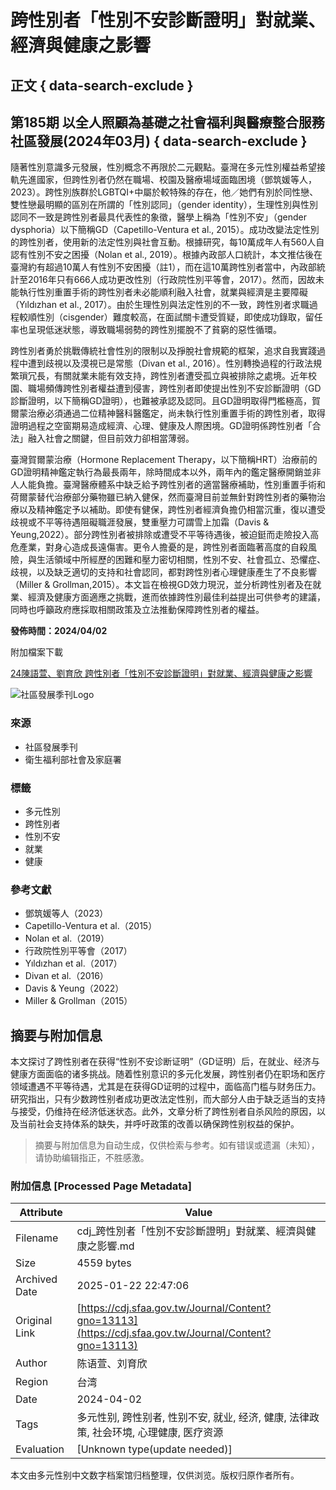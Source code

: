 # 跨性別者「性別不安診斷證明」對就業、經濟與健康之影響

## 正文 { data-search-exclude }


## 第185期 以全人照顧為基礎之社會福利與醫療整合服務社區發展(2024年03月) { data-search-exclude }

隨著性別意識多元發展，性別概念不再限於二元觀點。臺灣在多元性別權益希望接軌先進國家，但跨性別者仍然在職場、校園及醫療場域面臨困境（鄧筑媛等人，2023）。跨性別族群於LGBTQI+中屬於較特殊的存在，他／她們有別於同性戀、雙性戀最明顯的區別在所謂的「性別認同」（gender identity），生理性別與性別認同不一致是跨性別者最具代表性的象徵，醫學上稱為「性別不安」（gender dysphoria）以下簡稱GD（Capetillo-Ventura et al., 2015）。成功改變法定性別的跨性別者，使用新的法定性別與社會互動。根據研究，每10萬成年人有560人自認有性別不安之困擾（Nolan et al., 2019）。根據內政部人口統計，本文推估後在臺灣約有超過10萬人有性別不安困擾（註1），而在這10萬跨性別者當中，內政部統計至2016年只有666人成功更改性別（行政院性別平等會，2017）。然而，因故未能執行性別重置手術的跨性別者未必能順利融入社會，就業與經濟是主要障礙（Yıldızhan et al., 2017）。由於生理性別與法定性別的不一致，跨性別者求職過程較順性別（cisgender）難度較高，在面試關卡遭受質疑，即使成功錄取，留任率也呈現低迷狀態，導致職場弱勢的跨性別擺脫不了貧窮的惡性循環。

跨性別者勇於挑戰傳統社會性別的限制以及掙脫社會規範的框架，追求自我實踐過程中遭到歧視以及漠視已是常態（Divan et al., 2016）。性別轉換過程的行政法規繁瑣冗長，有關就業未能有效支持，跨性別者遭受孤立與被排除之處境。近年校園、職場頻傳跨性別者權益遭到侵害，跨性別者即使提出性別不安診斷證明（GD診斷證明，以下簡稱GD證明），也難被承認及認同。且GD證明取得門檻極高，賀爾蒙治療必須通過二位精神醫科醫鑑定，尚未執行性別重置手術的跨性別者，取得證明過程之空窗期易造成經濟、心理、健康及人際困境。GD證明係跨性別者「合法」融入社會之關鍵，但目前效力卻相當薄弱。

臺灣賀爾蒙治療（Hormone Replacement Therapy，以下簡稱HRT）治療前的GD證明精神鑑定執行為最長兩年，除時間成本以外，兩年內的鑑定醫療開銷並非人人能負擔。臺灣醫療體系中缺乏給予跨性別者的適當醫療補助，性別重置手術和荷爾蒙替代治療部分藥物雖已納入健保，然而臺灣目前並無針對跨性別者的藥物治療以及精神鑑定予以補助。即使有健保，跨性別者經濟負擔仍相當沉重，復以遭受歧視或不平等待遇阻礙職涯發展，雙重壓力可謂雪上加霜（Davis & Yeung,2022）。部分跨性別者被排除或遭受不平等待遇後，被迫鋌而走險投入高危產業，對身心造成長遠傷害。更令人擔憂的是，跨性別者面臨著高度的自殺風險，與生活領域中所經歷的困難和壓力密切相關，性別不安、社會孤立、恐懼症、歧視，以及缺乏適切的支持和社會認同，都對跨性別者心理健康產生了不良影響（Miller & Grollman,2015）。本文旨在檢視GD效力現況，並分析跨性別者及在就業、經濟及健康方面適應之挑戰，進而依據跨性別最佳利益提出可供參考的建議，同時也呼籲政府應採取相關政策及立法推動保障跨性別者的權益。

**發佈時間：2024/04/02**

附加檔案下載

[24陳語萱、劉育欣 跨性別者「性別不安診斷證明」對就業、經濟與健康之影響](Journal/FileLoad?no=193264 "檔案名稱：24陳語萱、劉育欣 跨性別者「性別不安診斷證明」對就業、經濟與健康之影響(另開視窗下載)")  

![社區發展季刊Logo](/images/logo_f.png)

### 來源
- 社區發展季刊
- 衛生福利部社會及家庭署

### 標籤
- 多元性別
- 跨性別者
- 性別不安
- 就業
- 健康

### 參考文獻
- 鄧筑媛等人（2023）
- Capetillo-Ventura et al.（2015）
- Nolan et al.（2019）
- 行政院性別平等會（2017）
- Yıldızhan et al.（2017）
- Divan et al.（2016）
- Davis & Yeung（2022）
- Miller & Grollman（2015）
<!-- tcd_original_link https://cdj.sfaa.gov.tw/Journal/Content?gno=13113 -->


## 摘要与附加信息

<!-- tcd_abstract -->
本文探讨了跨性别者在获得“性别不安诊断证明”（GD证明）后，在就业、经济与健康方面面临的诸多挑战。随着性别意识的多元化发展，跨性别者仍在职场和医疗领域遭遇不平等待遇，尤其是在获得GD证明的过程中，面临高门槛与财务压力。研究指出，只有少数跨性别者成功更改法定性别，而大部分人由于缺乏适当的支持与接受，仍维持在经济低迷状态。此外，文章分析了跨性别者自杀风险的原因，以及当前社会支持体系的缺失，并呼吁政策的改善以确保跨性别权益的保护。
<!-- tcd_abstract_end -->

> 摘要与附加信息为自动生成，仅供检索与参考。如有错误或遗漏（未知），请协助编辑指正，不胜感激。

### 附加信息 [Processed Page Metadata]

| Attribute       | Value                                  |
|-----------------|----------------------------------------|
| Filename        | cdj_跨性別者「性別不安診斷證明」對就業、經濟與健康之影響.md                             |
| Size            | 4559 bytes                           |
| Archived Date   | 2025-01-22 22:47:06                             |
| Original Link   | [https://cdj.sfaa.gov.tw/Journal/Content?gno=13113](https://cdj.sfaa.gov.tw/Journal/Content?gno=13113)                       |
| Author          | 陈语萱、刘育欣                               |
| Region          | 台湾                               |
| Date            | 2024-04-02                                 |
| Tags            | 多元性别, 跨性别者, 性别不安, 就业, 经济, 健康, 法律政策, 社会环境, 心理健康, 医疗资源                                 |
| Evaluation            | [Unknown type(update needed)]                                 |
<!-- tcd_table_end -->

本文由多元性别中文数字档案馆归档整理，仅供浏览。版权归原作者所有。
